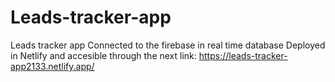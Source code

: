 # Leads-tracker-app
Leads tracker app
Connected to the firebase in real time database 
Deployed in Netlify and accesible through the next link: https://leads-tracker-app2133.netlify.app/
